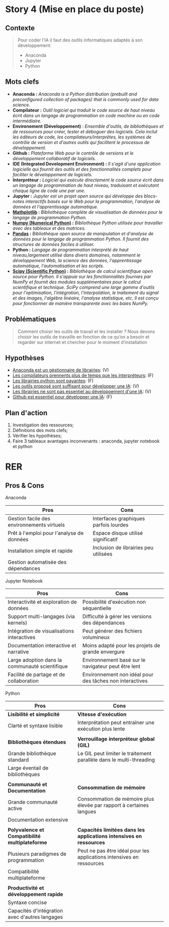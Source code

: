 <link rel="stylesheet" href="../stylesheet.css">

# Story 4 (Mise en place du poste)

## Contexte
> Pour coder l'IA il faut des outils informatiques adaptés à son développement:
> - Anaconda
> - Jupyter
> - Python

## Mots clefs
- **Anaconda :** *Anaconda is a Python distribution (prebuilt and preconfigured collection of packages) that is commonly used for data science.*
- **Compilateur :** *Outil logiciel qui traduit le code source de haut niveau écrit dans un langage de programmation en code machine ou en code intermédiaire.*
- **Environement (Développement)** : *Ensemble d'outils, de bibliothèques et de ressources pour créer, tester et déboguer des logiciels. Cela inclut les éditeurs de code, les compilateurs/interprètes, les systèmes de contrôle de version et d'autres outils qui facilitent le processus de développement.*
- **Github :** *Plateforme Web pour le contrôle de versions et le développement collaboratif de logiciels.*
- **IDE (Integrated Development Environment) :** *Il s'agit d'une application logicielle qui fournit des outils et des fonctionnalités complets pour faciliter le développement de logiciels.*
- **Interpréteur :** *Logiciel qui exécute directement le code source écrit dans un langage de programmation de haut niveau, traduisant et exécutant chaque ligne de code une par une.*
- **Jupyter :** *Jupyter est un projet open source qui développe des blocs-notes interactifs basés sur le Web pour la programmation, l'analyse de données et l'apprentissage automatique.*
- **[Mathplotlib](https://matplotlib.org/stable/tutorials/pyplot.html) :** *Bibliothèque complète de visualisation de données pour le langage de programmation Python.*
- **[Numpy (Numerical Python)](https://www.w3schools.com/python/numpy/default.asp) :** *Bibliothèque Python utilisée pour travailler avec des tableaux et des matrices.*
- **[Pandas](https://www.w3schools.com/python/pandas/default.asp) :** *Bibliothèque open source de manipulation et d'analyse de données pour le langage de programmation Python. Il fournit des structures de données faciles à utiliser.*
- **Python :** *Langage de programmation interprété de haut niveau,largement utilisé dans divers domaines, notamment le développement Web, la science des données, l'apprentissage automatique, l'automatisation et les scripts.*
- **[Scipy (Scientific Python)](https://www.w3schools.com/python/scipy/index.php) :** *Bibliothèque de calcul scientifique open source pour Python. Il s'appuie sur les fonctionnalités fournies par NumPy et fournit des modules supplémentaires pour le calcul scientifique et technique. SciPy comprend une large gamme d'outils pour l'optimisation, l'intégration, l'interpolation, le traitement du signal et des images, l'algèbre linéaire, l'analyse statistique, etc. Il est conçu pour fonctionner de manière transparente avec les baies NumPy.*

## Problématiques
> Comment choisir les outils de travail et les installer ? Nous devons choisir les outils de travaille en fonction de ce qu’on a besoin et regarder sur internet et chercher pour le moment d’installation

## Hypothèses
- <u>Anaconda est un géstionnaire de librairies</u>: <p-g>(V)</p-g>
- <u>Les compilateurs prennents plus de temps que les interpréteurs</u>: <p-r>(F)</p-r>
- <u>Les librairies python sont payantes</u>: <p-r>(F)</p-r>
- <u>Les outils proposé sont suffisant pour développer une IA</u>: <p-g>(V)</p-g>
- <u>Les librairies ne sont pas essentiel au développement d'une IA</u>: <p-g>(V)</p-g>
- <u>Github est essentiel pour développer une IA</u>: <p-r>(F)</p-r>

## Plan d'action
1. Investigation des ressources;
2. Définitions des mots clefs;
3. Vérifier les hypothèses;
4. Faire 3 tableaux avantages inconvenants : anaconda, jupyter notebook et python 

# RER

## Pros & Cons



<p-r>Anaconda</p-r>

| **Pros**                                   | **Cons**                                     |
|--------------------------------------------|----------------------------------------------|
| Gestion facile des environnements virtuels | Interfaces graphiques parfois lourdes        |
| Prêt à l'emploi pour l'analyse de données  | Espace disque utilisé significatif           |
| Installation simple et rapide              | Inclusion de librairies peu utilisées        |
| Gestion automatisée des dépendances        |                                              |

<p-r>Jupyter Notebook</p-r>

| **Pros**                                       | **Cons**                                                 |
|------------------------------------------------|----------------------------------------------------------|
| Interactivité et exploration de données        | Possibilité d'exécution non séquentielle                 |
| Support multi-langages (via kernels)           | Difficulté à gérer les versions des dépendances          |
| Intégration de visualisations interactives     | Peut générer des fichiers volumineux                     |
| Documentation interactive et narrative         | Moins adapté pour les projets de grande envergure        |
| Large adoption dans la communauté scientifique | Environnement basé sur le navigateur peut être lent      |
| Facilité de partage et de collaboration        | Environnement non idéal pour des tâches non interactives |

<p-r>Python</p-r>

| **Pros**                                         | **Cons**                                                              |
| -------------------------------------------------| ----------------------------------------------------------------------|
| **Lisibilité et simplicité**                     | **Vitesse d'exécution**                                               |
| Clarté et syntaxe lisible                        | Interprétation peut entraîner une exécution plus lente                |
|                                                  |                                                                       |
| **Bibliothèques étendues**                       | **Verrouillage interpréteur global (GIL)**                            |
| Grande bibliothèque standard                     | Le GIL peut limiter le traitement parallèle dans le multi-threading   |
| Large éventail de bibliothèques                  |                                                                       |
|                                                  |                                                                       |
| **Communauté et Documentation**                  | **Consommation de mémoire**                                           |
| Grande communauté active                         | Consommation de mémoire plus élevée par rapport à certaines langues   |
| Documentation extensive                          |                                                                       |
|                                                  |                                                                       |
| **Polyvalence et Compatibilité multiplateforme** | **Capacités limitées dans les applications intensives en ressources** |
| Plusieurs paradigmes de programmation            | Peut ne pas être idéal pour les applications intensives en ressources |
| Compatibilité multiplateforme                    |                                                                       |
|                                                  |                                                                       |
| **Productivité et développement rapide**         |                                                                       |
| Syntaxe concise                                  |                                                                       |
| Capacités d'intégration avec d'autres langages   |                                                                       |
